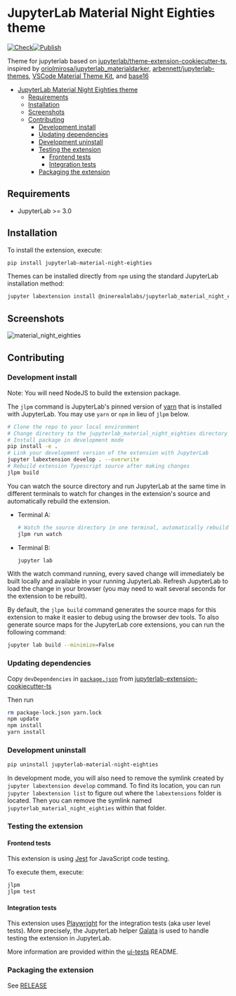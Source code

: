 # JupyterLab Material Night Eighties theme

[![Check](https://github.com/ninerealmlabs/jupyterlab-theme-material-night-eighties/actions/workflows/check-release.yml/badge.svg)](https://github.com/ninerealmlabs/jupyterlab-theme-material-night-eighties/actions/workflows/check-release.yml)[![Publish](https://github.com/ninerealmlabs/jupyterlab-theme-material-night-eighties/actions/workflows/publish-release.yml/badge.svg)](https://github.com/ninerealmlabs/jupyterlab-theme-material-night-eighties/actions/workflows/publish-release.yml)

Theme for jupyterlab based on [jupyterlab/theme-extension-cookiecutter-ts](https://github.com/jupyterlab/extension-cookiecutter-ts),
inspired by [oriolmirosa/jupyterlab_materialdarker](https://github.com/oriolmirosa/jupyterlab_materialdarker),
[arbennett/jupyterlab-themes](https://github.com/arbennett/jupyterlab-themes), [VSCode Material Theme Kit](https://marketplace.visualstudio.com/items?itemName=ms-vscode.Theme-MaterialKit),
and [base16](https://github.com/chriskempson/base16)

- [JupyterLab Material Night Eighties theme](#jupyterlab-material-night-eighties-theme)
  - [Requirements](#requirements)
  - [Installation](#installation)
  - [Screenshots](#screenshots)
  - [Contributing](#contributing)
    - [Development install](#development-install)
    - [Updating dependencies](#updating-dependencies)
    - [Development uninstall](#development-uninstall)
    - [Testing the extension](#testing-the-extension)
      - [Frontend tests](#frontend-tests)
      - [Integration tests](#integration-tests)
    - [Packaging the extension](#packaging-the-extension)

## Requirements

- JupyterLab >= 3.0

## Installation

To install the extension, execute:

```sh
pip install jupyterlab-material-night-eighties
```

Themes can be installed directly from `npm` using the standard JupyterLab installation method:

```sh
jupyter labextension install @ninerealmlabs/jupyterlab_material_night_eighties
```

<!-- Themes can also be installed from source. From a theme's subdirectory:

```sh
npm install
jupyter labextension link .
``` -->

## Screenshots

![material_night_eighties](./screenshots/material_night_eighties.png 'material_night_eighties theme screenshot')

<!--
![theme_wallpaper](./screenshots/themer.png "theme wallpaper")
-->

## Contributing

### Development install

Note: You will need NodeJS to build the extension package.

The `jlpm` command is JupyterLab's pinned version of
[yarn](https://yarnpkg.com/) that is installed with JupyterLab. You may use
`yarn` or `npm` in lieu of `jlpm` below.

```bash
# Clone the repo to your local environment
# Change directory to the jupyterlab_material_night_eighties directory
# Install package in development mode
pip install -e .
# Link your development version of the extension with JupyterLab
jupyter labextension develop . --overwrite
# Rebuild extension Typescript source after making changes
jlpm build
```

You can watch the source directory and run JupyterLab at the same time in different terminals
to watch for changes in the extension's source and automatically rebuild the extension.

- Terminal A:

  ```bash
  # Watch the source directory in one terminal, automatically rebuilding when needed
  jlpm run watch
  ```

- Terminal B:

  ```sh
  jupyter lab
  ```

With the watch command running, every saved change will immediately be built
locally and available in your running JupyterLab.
Refresh JupyterLab to load the change in your browser
(you may need to wait several seconds for the extension to be rebuilt).

By default, the `jlpm build` command generates the source maps for this extension
to make it easier to debug using the browser dev tools.
To also generate source maps for the JupyterLab core extensions, you can run the following command:

```bash
jupyter lab build --minimize=False
```

### Updating dependencies

Copy `devDependencies` in [`package.json`](./package.json) from [jupyterlab-extension-cookiecutter-ts](https://github.com/jupyterlab/extension-cookiecutter-ts/blob/3.0/%7B%7Bcookiecutter.python_name%7D%7D/package.json)

Then run

```sh
rm package-lock.json yarn.lock
npm update
npm install
yarn install
```

### Development uninstall

```bash
pip uninstall jupyterlab-material-night-eighties
```

In development mode, you will also need to remove the symlink created by `jupyter labextension develop`
command. To find its location, you can run `jupyter labextension list` to figure out where the `labextensions`
folder is located. Then you can remove the symlink named `jupyterlab_material_night_eighties` within that folder.

### Testing the extension

#### Frontend tests

This extension is using [Jest](https://jestjs.io/) for JavaScript code testing.

To execute them, execute:

```sh
jlpm
jlpm test
```

#### Integration tests

This extension uses [Playwright](https://playwright.dev/docs/intro/) for the integration tests (aka user level tests).
More precisely, the JupyterLab helper [Galata](https://github.com/jupyterlab/jupyterlab/tree/master/galata) is used
to handle testing the extension in JupyterLab.

More information are provided within the [ui-tests](./ui-tests/README.md) README.

### Packaging the extension

See [RELEASE](RELEASE.md)
